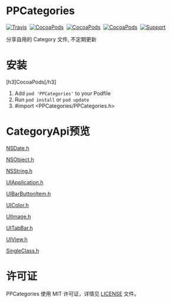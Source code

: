 PPCategories
==============
[![Travis](https://img.shields.io/travis/rust-lang/rust.svg)](https://github.com/SimleCp/PPCategories)&nbsp;
[![CocoaPods](https://img.shields.io/cocoapods/v/PPCategories.svg)](https://github.com/SimleCp/PPCategories)&nbsp;
[![CocoaPods](https://img.shields.io/badge/platform-iOS-green.svg)](https://github.com/SimleCp/PPCategories)&nbsp;
[![CocoaPods](https://img.shields.io/cocoapods/l/PPCategories.svg)](https://github.com/SimleCp/PPCategories)&nbsp;
[![Support](https://img.shields.io/badge/support-iOS7%2B-green.svg?style=flat)](https://www.apple.com/nl/ios/)

分享自用的 Category 文件, 不定期更新

# 安装

[h3]CocoaPods[/h3]

1. Add `pod 'PPCategories'` to your Podfile
2. Run `pod install` or `pod update`
3. #import \<PPCategories/PPCategories.h\>

CategoryApi预览
==============

[NSDate.h](https://github.com/SimleCp/PPCategories/blob/master/PPCategories/NSDate/NSDate%2BPPExtension.h)

[NSObject.h](https://github.com/SimleCp/PPCategories/blob/master/PPCategories/NSObject/NSObject%2BPPExtension.h)

[NSString.h](https://github.com/SimleCp/PPCategories/blob/master/PPCategories/NSString/NSString%2BPPExtension.h)

[UIApplication.h](https://github.com/SimleCp/PPCategories/blob/master/PPCategories/UIApplication/UIApplication%2BPPExtension.h)

[UIBarButtonItem.h](https://github.com/SimleCp/PPCategories/blob/master/PPCategories/UIBarButtonItem/UIBarButtonItem%2BPPExtension.h)

[UIColor.h](https://github.com/SimleCp/PPCategories/blob/master/PPCategories/UIColor/UIColor%2BPPExtension.h)

[UIImage.h](https://github.com/SimleCp/PPCategories/blob/master/PPCategories/UIImage/UIImage%2BPPExtension.h)

[UITabBar.h](https://github.com/SimleCp/PPCategories/blob/master/PPCategories/UITabBar/UITabBar%2BPPBadge.h)

[UIView.h](https://github.com/SimleCp/PPCategories/blob/master/PPCategories/UIView/UIView%2BPPExtension.h)

[SingleClass.h](https://github.com/SimleCp/PPCategories/blob/master/PPCategories/SingleClass/Single.h)

许可证
==============
PPCategories 使用 MIT 许可证，详情见 [LICENSE](https://github.com/SimleCp/PPCategories/blob/master/LICENSE) 文件。
